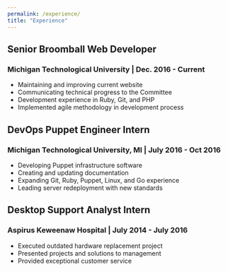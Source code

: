 ```yaml
---
permalink: /experience/
title: "Experience"
---
```


## Senior Broomball Web Developer
 
### Michigan Technological University | Dec. 2016 - Current

- Maintaining and improving current website
- Communicating technical progress to the Committee
- Development experience in Ruby, Git, and PHP
- Implemented agile methodology in development process


## DevOps Puppet Engineer Intern
 
### Michigan Technological University, MI | July 2016 - Oct 2016

- Developing Puppet infrastructure software
- Creating and updating documentation
- Expanding Git, Ruby, Puppet, Linux, and Go experience
- Leading server redeployment with new standards


## Desktop Support Analyst Intern

### Aspirus Keweenaw Hospital | July 2014 - July 2016

- Executed outdated hardware replacement project
- Presented projects and solutions to management
- Provided exceptional customer service

